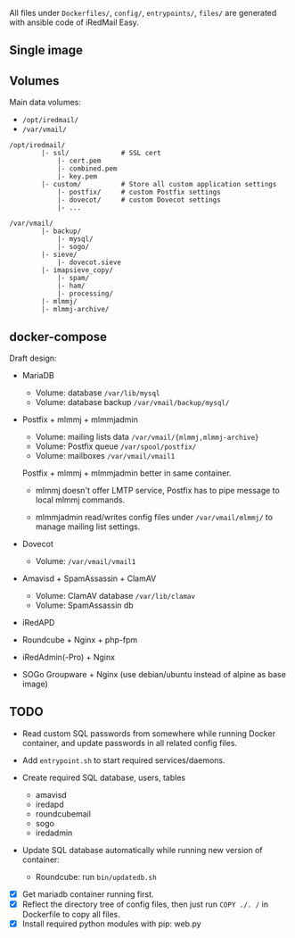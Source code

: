 All files under `Dockerfiles/`, `config/`, `entrypoints/`, `files/` are
generated with ansible code of iRedMail Easy.

## Single image

## Volumes

Main data volumes:

- `/opt/iredmail/`
- `/var/vmail/`

```
/opt/iredmail/
        |- ssl/             # SSL cert
            |- cert.pem
            |- combined.pem
            |- key.pem
        |- custom/          # Store all custom application settings
            |- postfix/     # custom Postfix settings
            |- dovecot/     # custom Dovecot settings
            |- ...

/var/vmail/
        |- backup/
            |- mysql/
            |- sogo/
        |- sieve/
            |- dovecot.sieve
        |- imapsieve_copy/
            |- spam/
            |- ham/
            |- processing/
        |- mlmmj/
        |- mlmmj-archive/
```

## docker-compose

Draft design:

- MariaDB
    - Volume: database `/var/lib/mysql`
    - Volume: database backup `/var/vmail/backup/mysql/`

- Postfix + mlmmj + mlmmjadmin
    - Volume: mailing lists data `/var/vmail/{mlmmj,mlmmj-archive}`
    - Volume: Postfix queue `/var/spool/postfix/`
    - Volume: mailboxes `/var/vmail/vmail1`

    Postfix + mlmmj + mlmmjadmin better in same container.

    - mlmmj doesn't offer LMTP service, Postfix has to pipe message to
      local mlmmj commands.

    - mlmmjadmin read/writes config files under `/var/vmail/mlmmj/` to
      manage mailing list settings.

- Dovecot
    - Volume: `/var/vmail/vmail1`

- Amavisd + SpamAssassin + ClamAV
    - Volume: ClamAV database `/var/lib/clamav`
    - Volume: SpamAssassin db
- iRedAPD
- Roundcube + Nginx + php-fpm
- iRedAdmin(-Pro) + Nginx
- SOGo Groupware + Nginx (use debian/ubuntu instead of alpine as base image)

## TODO

- Read custom SQL passwords from somewhere while running Docker container, and
  update passwords in all related config files.
- Add `entrypoint.sh` to start required services/daemons.

- Create required SQL database, users, tables
    - amavisd
    - iredapd
    - roundcubemail
    - sogo
    - iredadmin

- Update SQL database automatically while running new version of container:
    - Roundcube: run `bin/updatedb.sh`

- [x] Get mariadb container running first.
- [x] Reflect the directory tree of config files, then just run `COPY ./. /` in Dockerfile to copy all files.
- [x] Install required python modules with pip: web.py
